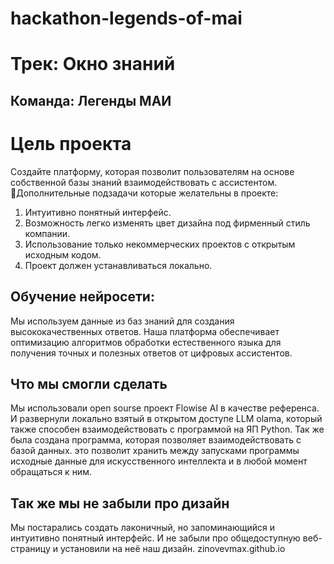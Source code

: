 # hackathon-legends-of-mai

# Трек: Окно знаний


## Команда: Легенды МАИ

# Цель проекта

Создайте платформу, которая позволит пользователям на основе собственной базы знаний взаимодействовать с ассистентом.
Дополнительные подзадачи которые желательны в проекте:
1. Интуитивно понятный интерфейс.
2. Возможность легко изменять цвет дизайна под фирменный стиль компании.
3. Использование только некоммерческих проектов с открытым исходным кодом.
4. Проект должен устанавливаться локально.


## Обучение нейросети: 

Мы используем данные из баз знаний для создания высококачественных ответов. Наша платформа обеспечивает оптимизацию алгоритмов обработки естественного языка для получения точных и полезных ответов от цифровых ассистентов.


## Что мы смогли сделать 

Мы использовали open sourse проект Flowise AI в качестве референса. И развернули локально взятый в открытом доступе LLM olama, который также способен взаимодействовать с программой на ЯП Python.
Так же была создана программа, которая позволяет взаимодействовать с базой данных. это позволит хранить между запусками программы исходные данные для искусственного интеллекта и в любой момент обращаться к ним.


## Так же мы не забыли про дизайн

Мы постарались создать лаконичный, но запоминающийся и интуитивно понятный интерфейс.
И не забыли про общедоступную веб-страницу и установили на неё наш дизайн.
zinovevmax.github.io

